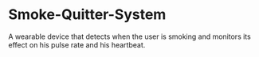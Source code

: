 # Smoke-Quitter-System
A wearable device that detects when the user is smoking and monitors its effect on his pulse rate and his heartbeat. 

